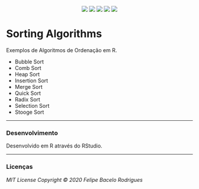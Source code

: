 <p align="center">
<a href= "https://img.shields.io/github/repo-size/felipebacelo/SortingAlgorithms?style=for-the-badge"><img src="https://img.shields.io/github/repo-size/felipebacelo/SortingAlgorithms?style=for-the-badge"/></a>
<a href= "https://img.shields.io/github/languages/count/felipebacelo/SortingAlgorithms?style=for-the-badge"><img src="https://img.shields.io/github/languages/count/felipebacelo/SortingAlgorithms?style=for-the-badge"/></a>
<a href= "https://img.shields.io/github/forks/felipebacelo/SortingAlgorithms?style=for-the-badge"><img src="https://img.shields.io/github/forks/felipebacelo/SortingAlgorithms?style=for-the-badge"/></a>
<a href= "https://img.shields.io/bitbucket/pr-raw/felipebacelo/SortingAlgorithms?style=for-the-badge"><img src="https://img.shields.io/bitbucket/pr-raw/felipebacelo/SortingAlgorithms?style=for-the-badge"/></a>
<a href= "https://img.shields.io/bitbucket/issues/felipebacelo/SortingAlgorithms?style=for-the-badge"><img src="https://img.shields.io/bitbucket/issues/felipebacelo/SortingAlgorithms?style=for-the-badge"/></a>
</p>

# Sorting Algorithms

Exemplos de Algoritmos de Ordenação em R.

* Bubble Sort
* Comb Sort
* Heap Sort
* Insertion Sort
* Merge Sort
* Quick Sort
* Radix Sort
* Selection Sort
* Stooge Sort

***

### Desenvolvimento

Desenvolvido em R através do RStudio.

***

### Licenças

_MIT License_
_Copyright   ©   2020 Felipe Bacelo Rodrigues_

